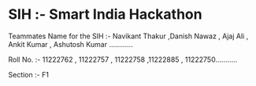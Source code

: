 # SIH :- Smart India Hackathon 
 Teammates Name for the SIH :- Navikant Thakur ,Danish Nawaz , Ajaj Ali , Ankit Kumar , Ashutosh Kumar ............
 
 Roll No. :- 11222762 , 11222757 , 11222758 ,11222885 , 11222750...........
 
 Section :- F1
